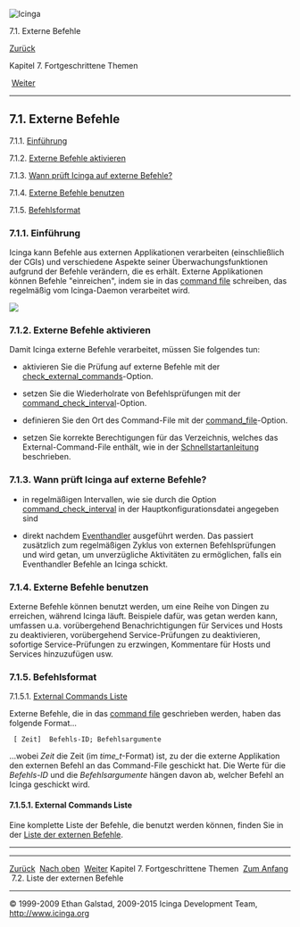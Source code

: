 ![Icinga](../images/logofullsize.png "Icinga")

7.1. Externe Befehle

[Zurück](ch07.md) 

Kapitel 7. Fortgeschrittene Themen

 [Weiter](extcommands2.md)

* * * * *

7.1. Externe Befehle
--------------------

7.1.1. [Einführung](extcommands.md#introduction)

7.1.2. [Externe Befehle aktivieren](extcommands.md#enable)

7.1.3. [Wann prüft Icinga auf externe
Befehle?](extcommands.md#whenchecked)

7.1.4. [Externe Befehle benutzen](extcommands.md#usage)

7.1.5. [Befehlsformat](extcommands.md#format)

### 7.1.1. Einführung

Icinga kann Befehle aus externen Applikationen verarbeiten
(einschließlich der CGIs) und verschiedene Aspekte seiner
Überwachungsfunktionen aufgrund der Befehle verändern, die es erhält.
Externe Applikationen können Befehle "einreichen", indem sie in das
[command file](configmain.md#configmain-command_file) schreiben, das
regelmäßig vom Icinga-Daemon verarbeitet wird.

![](../images/externalcommands.png)

### 7.1.2. Externe Befehle aktivieren

Damit Icinga externe Befehle verarbeitet, müssen Sie folgendes tun:

-   aktivieren Sie die Prüfung auf externe Befehle mit der
    [check\_external\_commands](configmain.md#configmain-check_external_commands)-Option.

-   setzen Sie die Wiederholrate von Befehlsprüfungen mit der
    [command\_check\_interval](configmain.md#configmain-command_check_interval)-Option.

-   definieren Sie den Ort des Command-File mit der
    [command\_file](configmain.md#configmain-command_file)-Option.

-   setzen Sie korrekte Berechtigungen für das Verzeichnis, welches das
    External-Command-File enthält, wie in der
    [Schnellstartanleitung](quickstart.md "2.3. Schnellstart-Installationsanleitungen")
    beschrieben.

### 7.1.3. Wann prüft Icinga auf externe Befehle?

-   in regelmäßigen Intervallen, wie sie durch die Option
    [command\_check\_interval](configmain.md#configmain-command_check_interval)
    in der Hauptkonfigurationsdatei angegeben sind

-   direkt nachdem
    [Eventhandler](eventhandlers.md "7.3. Eventhandler") ausgeführt
    werden. Das passiert zusätzlich zum regelmäßigen Zyklus von externen
    Befehlsprüfungen und wird getan, um unverzügliche Aktivitäten zu
    ermöglichen, falls ein Eventhandler Befehle an Icinga schickt.

### 7.1.4. Externe Befehle benutzen

Externe Befehle können benutzt werden, um eine Reihe von Dingen zu
erreichen, während Icinga läuft. Beispiele dafür, was getan werden kann,
umfassen u.a. vorübergehend Benachrichtigungen für Services und Hosts zu
deaktivieren, vorübergehend Service-Prüfungen zu deaktivieren, sofortige
Service-Prüfungen zu erzwingen, Kommentare für Hosts und Services
hinzuzufügen usw.

### 7.1.5. Befehlsformat

7.1.5.1. [External Commands
Liste](extcommands.md#externalcommandslist)

Externe Befehle, die in das [command
file](configmain.md#configmain-command_file) geschrieben werden, haben
das folgende Format...

~~~~ {.screen}
 [ Zeit]  Befehls-ID; Befehlsargumente 
~~~~

...wobei *Zeit* die Zeit (im *time\_t*-Format) ist, zu der die externe
Applikation den externen Befehl an das Command-File geschickt hat. Die
Werte für die *Befehls-ID* und die *Befehlsargumente* hängen davon ab,
welcher Befehl an Icinga geschickt wird.

#### 7.1.5.1. External Commands Liste

Eine komplette Liste der Befehle, die benutzt werden können, finden Sie
in der [Liste der externen
Befehle](extcommands2.md "7.2. Liste der externen Befehle").

* * * * *

  ------------------------------------- -------------------------- ----------------------------------
  [Zurück](ch07.md)                   [Nach oben](ch07.md)      [Weiter](extcommands2.md)
  Kapitel 7. Fortgeschrittene Themen    [Zum Anfang](index.md)    7.2. Liste der externen Befehle
  ------------------------------------- -------------------------- ----------------------------------

© 1999-2009 Ethan Galstad, 2009-2015 Icinga Development Team,
http://www.icinga.org

